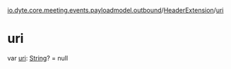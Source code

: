 [io.dyte.core.meeting.events.payloadmodel.outbound](../index.md)/[HeaderExtension](index.md)/[uri](uri.md)

# uri


var [uri](uri.md): [String](https://kotlinlang.org/api/latest/jvm/stdlib/kotlin/-string/index.html)? = null
